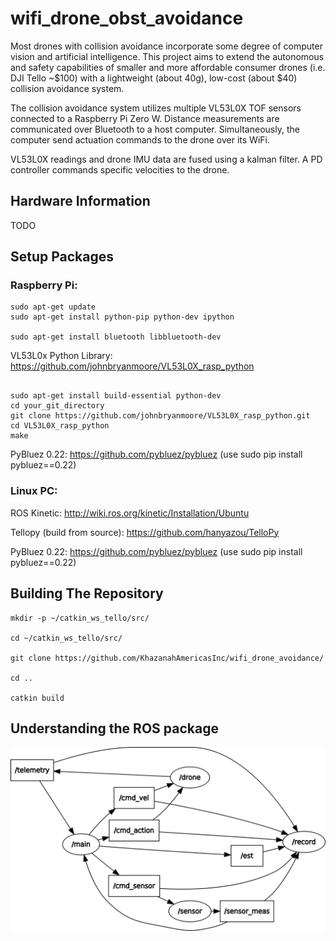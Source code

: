 # wifi_drone_obst_avoidance

Most drones with collision avoidance incorporate some degree of computer vision and artificial intelligence. This project aims to extend the autonomous and safety capabilities of smaller and more affordable consumer drones (i.e. DJI Tello ~$100) with a lightweight (about 40g), low-cost (about $40) collision avoidance system.

The collision avoidance system utilizes multiple VL53L0X TOF sensors connected to a Raspberry Pi Zero W. Distance measurements are communicated over Bluetooth to a host computer. Simultaneously, the computer send actuation commands to the drone over its WiFi.

VL53L0X readings and drone IMU data are fused using a kalman filter.
A PD controller commands specific velocities to the drone.

## Hardware Information

TODO

## Setup Packages

### Raspberry Pi:


```
sudo apt-get update
sudo apt-get install python-pip python-dev ipython

sudo apt-get install bluetooth libbluetooth-dev
```

VL53L0x Python Library: https://github.com/johnbryanmoore/VL53L0X_rasp_python

```

sudo apt-get install build-essential python-dev
cd your_git_directory
git clone https://github.com/johnbryanmoore/VL53L0X_rasp_python.git
cd VL53L0X_rasp_python
make

```

PyBluez 0.22: https://github.com/pybluez/pybluez
(use sudo pip install pybluez==0.22)



### Linux PC:

ROS Kinetic: http://wiki.ros.org/kinetic/Installation/Ubuntu

Tellopy (build from source): https://github.com/hanyazou/TelloPy

PyBluez 0.22: https://github.com/pybluez/pybluez
(use sudo pip install pybluez==0.22)

## Building The Repository


```
mkdir -p ~/catkin_ws_tello/src/

cd ~/catkin_ws_tello/src/

git clone https://github.com/KhazanahAmericasInc/wifi_drone_avoidance/

cd ..

catkin build
```

## Understanding the ROS package

![rqt_graph](img/rosgraph.png)


